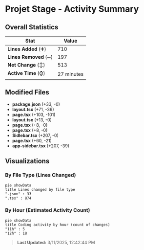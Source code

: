 # Projet Stage - Activity Summary 

## Overall Statistics

| Stat                   | Value                                                             |
| ---------------------- | ----------------------------------------------------------------- |
| **Lines Added** (➕)   | 710                                          |
| **Lines Removed** (➖) | 197                                        |
| **Net Change** (↕)    | 513                |
| **Active Time** (⌚)   | 27 minutes |


## Modified Files
- **package.json** (+33, -0)
- **layout.tsx** (+71, -36)
- **page.tsx** (+103, -101)
- **layout.tsx** (+13, -0)
- **page.tsx** (+8, -0)
- **page.tsx** (+8, -0)
- **Sidlebar.tsx** (+207, -0)
- **page.tsx** (+60, -21)
- **app-sidebar.tsx** (+207, -39)

## Visualizations

### By File Type (Lines Changed)

```mermaid
pie showData
title Lines changed by file type
".json" : 33
".tsx" : 874
```

### By Hour (Estimated Activity Count)

```mermaid
pie showData
title Coding activity by hour (count of changes)
"11h" : 5
"12h" : 18
```


> **Last Updated:** 3/11/2025, 12:42:44 PM